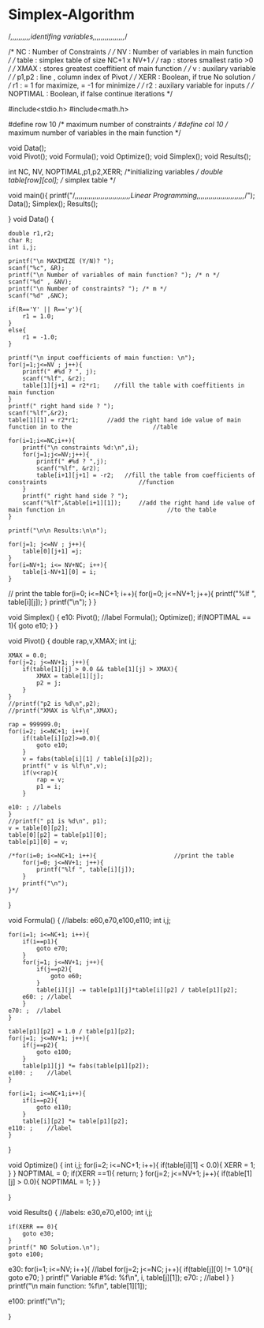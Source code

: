 # Simplex-Algorithm

/*,,,,,,,,,,identifing variables,,,,,,,,,,,,,,,,*/

/*  NC   : Number of Constraints */
/*  NV   : Number of variables in main function */
/* table : simplex table of size NC+1 x NV+1 */
/*  rap  : stores smallest ratio >0 */
/* XMAX  : stores greatest coeffitient of main function */
/*  v    : auxilary variable */ 
/* p1,p2 : line , column index of Pivot */
/* XERR  : Boolean, if true No solution */
/* r1    : = 1 for maximize, = -1 for minimize */
/* r2    : auxilary variable for inputs */
/* NOPTIMAL : Boolean, if false continue iterations */

#include<stdio.h>
#include<math.h>


#define row 10    /* maximum number of constraints */
#define col 10    /* maximum number of variables in the main function */

void Data();          
void Pivot();
void Formula();
void Optimize();
void Simplex();
void Results();

int NC, NV, NOPTIMAL,p1,p2,XERR;   /*initializing variables */
double table[row][col];    /* simplex table */

void main(){
	printf("/*,,,,,,,,,,,,,,,,,,,,,,,,,,,,Linear Programming,,,,,,,,,,,,,,,,,,,,,,,,*/");
	Data();
	Simplex();
	Results();

}
void Data()
{

	double r1,r2;
	char R;
	int i,j;
	
	printf("\n MAXIMIZE (Y/N)? ");
	scanf("%c", &R);
	printf("\n Number of variables of main function? "); /* n */
	scanf("%d" , &NV);
	printf("\n Number of constraints? "); /* m */
	scanf("%d" ,&NC);

	if(R=='Y' || R=='y'){
		r1 = 1.0;
	}
	else{
		r1 = -1.0;
	}

	printf("\n input coefficients of main function: \n");
	for(j=1;j<=NV ; j++){
		printf(" #%d ? ", j);
		scanf("%lf", &r2);
		table[1][j+1] = r2*r1;    //fill the table with coeffitients in main function
	}
	printf(" right hand side ? ");
	scanf("%lf",&r2);
	table[1][1] = r2*r1;		//add the right hand ide value of main function in to the 						//table

	for(i=1;i<=NC;i++){
		printf("\n constraints %d:\n",i);
		for(j=1;j<=NV;j++){
			printf(" #%d ? ",j);
			scanf("%lf", &r2);
			table[i+1][j+1] = -r2;   //fill the table from coefficients of constraints 							//function
		}
		printf(" right hand side ? ");
		scanf("%lf",&table[i+1][1]);     //add the right hand ide value of main function in 							//to the table
	}

	printf("\n\n Results:\n\n");
	
	for(j=1; j<=NV ; j++){
		table[0][j+1] =j;
	}
	for(i=NV+1; i<= NV+NC; i++){
		table[i-NV+1][0] = i;	
	}
	
// print the table
	for(i=0; i<=NC+1; i++){
		for(j=0; j<=NV+1; j++){
			printf("%lf ", table[i][j]);
		}
		printf("\n");
	}
}

void Simplex()
{
	e10: Pivot();  //label
	Formula();
	Optimize();
	if(NOPTIMAL == 1){
		goto e10;
	}
}

void Pivot()
{
	double rap,v,XMAX;
	int i,j;

	XMAX = 0.0;
	for(j=2; j<=NV+1; j++){
		if(table[1][j] > 0.0 && table[1][j] > XMAX){
			XMAX = table[1][j];
			p2 = j;
		}
	}
	//printf("p2 is %d\n",p2);
	//printf("XMAX is %lf\n",XMAX);

	rap = 999999.0;
	for(i=2; i<=NC+1; i++){
		if(table[i][p2]>=0.0){
			goto e10;
		}
		v = fabs(table[i][1] / table[i][p2]);
		printf(" v is %lf\n",v);
		if(v<rap){
			rap = v;
			p1 = i;
		}
	
	e10: ; //labels
	}
	//printf(" p1 is %d\n", p1);
	v = table[0][p2];
	table[0][p2] = table[p1][0];
	table[p1][0] = v;

	/*for(i=0; i<=NC+1; i++){                      //print the table
		for(j=0; j<=NV+1; j++){
			printf("%lf ", table[i][j]);
		}
		printf("\n");
	}*/
}

void Formula()
{
	//labels: e60,e70,e100,e110;
	int i,j;
	
	for(i=1; i<=NC+1; i++){
		if(i==p1){
			goto e70;
		}
		for(j=1; j<=NV+1; j++){
			if(j==p2){
				goto e60;
			}
			table[i][j] -= table[p1][j]*table[i][p2] / table[p1][p2];
		e60: ; //label
		}
	e70: ;  //label
	}

	table[p1][p2] = 1.0 / table[p1][p2];
	for(j=1; j<=NV+1; j++){
		if(j==p2){
			goto e100;
		}
		table[p1][j] *= fabs(table[p1][p2]);
	e100: ;    //label
	}

	for(i=1; i<=NC+1;i++){
		if(i==p2){
			goto e110;
		}
		table[i][p2] *= table[p1][p2];
	e110: ;    //label
	} 
			
}

void Optimize()
{
	int i,j;
	for(i=2; i<=NC+1; i++){
		if(table[i][1] < 0.0){
			XERR = 1;
		}
	}
	NOPTIMAL = 0;
	if(XERR ==1){
		return;
	}
	for(j=2; j<=NV+1; j++){
		if(table[1][j] > 0.0){
			NOPTIMAL = 1;
		}
	}
	
			
}	

void Results()
{
	//labels: e30,e70,e100;
	int i,j;

	if(XERR == 0){
		goto e30;
	}
	printf(" NO Solution.\n");
	goto e100;

e30:    for(i=1; i<=NV; i++){      //label
		for(j=2; j<=NC; j++){
			if(table[j][0] != 1.0*i){
				goto e70;
			}
			printf(" Variable #%d: %f\n", i, table[j][1]);
		e70: ;  //label
		}
	}
	printf("\n main function: %f\n", table[1][1]);
	
e100: printf("\n");
	
}
